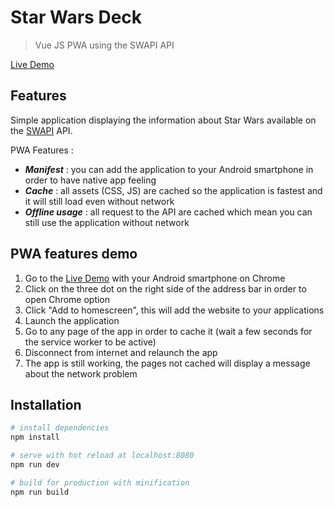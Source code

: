 # Star Wars Deck

> Vue JS PWA using the SWAPI API

[Live Demo](https://starwarsdeck-ucmvexadiw.now.sh/)

## Features

Simple application displaying the information about Star Wars available on the [SWAPI](https://swapi.co/) API.

PWA Features :
- ***Manifest*** : you can add the application to your Android smartphone in order to have native app feeling
- ***Cache*** : all assets (CSS, JS) are cached so the application is fastest and it will still load even without network
- ***Offline usage*** : all request to the API are cached which mean you can still use the application without network

## PWA features demo

1. Go to the [Live Demo](https://starwarsdeck-ucmvexadiw.now.sh/) with your Android smartphone on Chrome
2. Click on the three dot on the right side of the address bar in order to open Chrome option
3. Click "Add to homescreen", this will add the website to your applications
4. Launch the application
5. Go to any page of the app in order to cache it (wait a few seconds for the service worker to be active)
6. Disconnect from internet and relaunch the app
7. The app is still working, the pages not cached will display a message about the network problem

## Installation

``` bash
# install dependencies
npm install

# serve with hot reload at localhost:8080
npm run dev

# build for production with minification
npm run build
```

